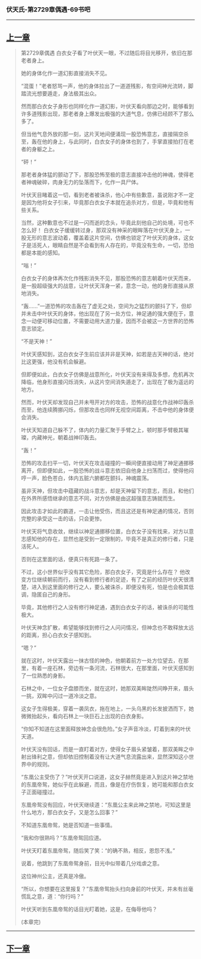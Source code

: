 ### 伏天氏-第2729章偶遇-69书吧

--------
[上一章](./ebdae095f8003bd45b4606a85a347b18.md)
--------


>
>
>
>第2729章偶遇
>白衣女子看了叶伏天一眼，不过随后将目光移开，依旧在那老者身上。
>
>她的身体化作一道幻影直接消失不见。
>
>“混蛋！”老者怒骂一声，他的身体拉出了一道道残影，有空间神光流转，脚踏流光想要遁走，身法极其出众。
>
>然而那白衣女子身形也同样化作一道幻影，叶伏天看向那边之时，能够看到许多道残影出现，那老者身上爆发出极强的大道气息，仿佛已经顾不了那么多了。
>
>但当他气息外放的那一刻，这片天地间便涌现一股恐怖意志，直接隔空杀至，轰在他的身上，与此同时，白衣女子的身体也到了，手掌直接拍打在老者的身躯之上。
>
>“砰！”
>
>那老者身体猛的颤动了下，那股恐怖至极的意志直接冲击他的神魂，使得老者神魂破碎，肉身无力的坠落而下，化作一具尸体。
>
>叶伏天目睹着这一切，看到老者被诛杀，他心中有些歉意，虽说刚才不一定是因为他将女子引来，毕竟那白衣女子本就在追杀对方，但是，毕竟和他有些关系。
>
>当然，这种歉意也不过是一闪而逝的念头，毕竟此刻他自己的处境，可也不怎么好！
>白衣女子缓缓转过身，那双没有神采的眼眸落在叶伏天身上，一股无形的意志波动着，覆盖着这片空间，仿佛也锁定了叶伏天的身体，这女子是活死人，眼睛自然是不会看到有人存在的，毕竟没有生命，一切，恐怕都是本能的感知。
>
>“嗡！”
>
>白衣女子的身体再次化作残影消失不见，那股恐怖的意志朝着叶伏天而来，是一股超级强大的战意，让叶伏天浑身一紧，意念一动，他的身形直接从原地消失。
>
>“轰……”一道恐怖的攻击轰在了虚无之处，空间为之猛烈的颤抖了下，但却并未击中叶伏天的身体，他出现在了另一处方位，神足通的强大便在于，意念一动便可移动位置，不需要动用大道力量，因而不会被这一方世界的恐怖意志锁定。
>
>“不是天神！”
>
>叶伏天感知到，这白衣女子生前应该并非是天神，如若是古天神的话，绝对比这更强，他没有机会躲避。
>
>但即便如此，白衣女子仿佛是战意所化，叶伏天没有来得及多想，危机再次降临，他身形直接闪烁消失，从这片空间消失遁走了，出现在了极为遥远的地方。
>
>然而，叶伏天却发现自己并未甩开对方的攻击，恐怖的战意化作战神印轰杀而至，他连续腾挪闪烁，但那攻击也同样无视空间距离，不击中他的身体便会消失。
>
>叶伏天知道自己躲不了，体内的力量汇聚于手臂之上，顿时那手臂极其璀璨，内藏神光，朝着战神印轰去。
>
>“轰！”
>
>恐怖的攻击扫平一切，叶伏天在攻击碰撞的一瞬间便直接动用了神足通挪移离开，但即便如此，一股恐怖的战斗意志依旧自他身上扫荡而过，使得他闷哼一声，脸色苍白，体内五脏六腑都在颤抖，神魂震荡。
>
>虽非天神，但攻击中蕴藏的战斗意志，却是天神留下的意志，而且，和他们在外界所感悟继承的意志不同，对方仿佛是由这超强意志铸就而生。
>
>因此攻击才如此的霸道，一击让他受伤，而且这还是有神足通的情况，否则完整的承受这一击的话，只会更惨。
>
>叶伏天将气息收敛，继续以神足通挪移位置，白衣女子没有找来，对方以意志感知他的存在，显然也是受到一定限制的，毕竟不是真正的修行者，只是活死人。
>
>否则在这里面的话，便真只有死路一条了。
>
>不过，这小世界似乎没有其它危险，那白衣女子，究竟是什么存在？
>他改变方位继续朝前而行，没有看到修行者的足迹，有了之前的经历叶伏天很清楚，进入到这里面的修行之人，要么被诛杀，即便没有死，怕是也会极其低调，隐匿自己的身形。
>
>毕竟，其他修行之人没有修行神足通，遇到白衣女子的话，被诛杀的可能性极大。
>
>叶伏天神念扩散，希望能够找到修行之人问问情况，但神念也不敢释放太远的距离，担心白衣女子感知到。
>
>“嗯？”
>
>就在这时，叶伏天露出一抹古怪的神色，他朝着前方一处方位望去，在那里，有着一座石林，旁边有一条河流，石林很大，在那里面，叶伏天感知到了一位熟悉的身影。
>
>石林之中，一位女子盘膝而坐，就在这时，她那双美眸陡然间睁开来，眉头一挑，双眸中闪过一道冷淡之意。
>
>这女子生得极美，穿着一袭凤衣，拖在地上，一头乌黑的长发披洒而下，她微微抬起头，看向石林上一块巨石上出现的白衣身影。
>
>“你知不知道在这里面释放神念会很危险。”女子声音冷淡，盯着到来的叶伏天道。
>
>叶伏天没有回话，而是一直盯着对方，使得女子眉头紧皱着，那双美眸之中射出锋利之意，但却依旧控制着没有让大道气息流露出来，显然深知这小世界中的规则。
>
>“东凰公主受伤了？”叶伏天开口说道，这女子赫然竟是进入到这片神之禁地的东凰帝鸳，她似乎在此躲避，而且，像是在疗伤恢复，她可能和那白衣女子正面碰撞过。
>
>东凰帝鸳没有回应，叶伏天继续道：“东凰公主来此神之禁地，可知这里是什么地方，那白衣女子，又是怎么回事？”
>
>不知道东凰帝鸳，她是否知道一些事情。
>
>“我和你很熟吗？”东凰帝鸳回应道。
>
>叶伏天盯着东凰帝鸳，随后笑了笑：“的确不熟，相反，恩怨不浅。”
>
>说着，他跳到了东凰帝鸳身前，目光中似带着几分戏虐之意。
>
>这位神州公主，还真是冷傲。
>
>“所以，你想要在这里报复？”东凰帝鸳抬头扫向身前的叶伏天，并未有丝毫慌乱之意，道：“你行吗？”
>
>叶伏天听到东凰帝鸳的话目光盯着她，这是，在侮辱他吗？
>
>(本章完)
>
>

--------
[下一章](./bb8afe2ecb7528deb12191f86da9a2b5.md)
--------
